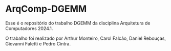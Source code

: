 # ArqComp-DGEMM
Esse é o repositório do trabalho DGEMM da disciplina Arquitetura de Computadores 2024.1. 

O trabalho foi realizado por Arthur Monteiro, Carol Falcão, Daniel Rebouças, Giovanni Faletti e Pedro Cintra.
